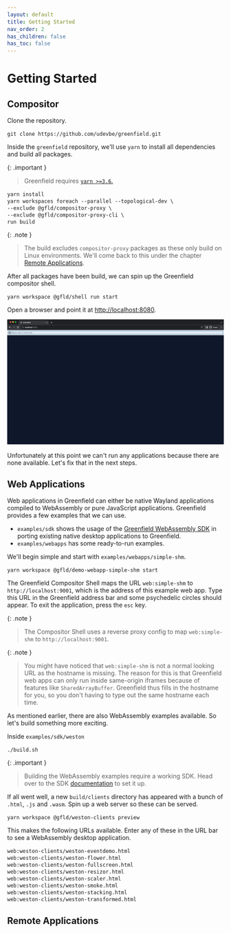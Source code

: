 ```yaml
---
layout: default
title: Getting Started
nav_order: 2
has_children: false
has_toc: false
---
```


# Getting Started

## Compositor

Clone the repository.
```shell
git clone https://github.com/udevbe/greenfield.git
```

Inside the `greenfield` repository, we'll use `yarn` to install all dependencies and build all packages.

{: .important }
>Greenfield requires [`yarn >=3.6`.](https://yarnpkg.com/getting-started/install)

```shell
yarn install
yarn workspaces foreach --parallel --topological-dev \
--exclude @gfld/compositor-proxy \
--exclude @gfld/compositor-proxy-cli \
run build
```

{: .note }
>The build excludes `compositor-proxy` packages as these only build on Linux environments.
>We'll come back to this under the chapter [Remote Applications](#remote-applications).

After all packages have been build, we can spin up the Greenfield compositor shell.
```shell
yarn workspace @gfld/shell run start
```
Open a browser and point it at [http://localhost:8080](http://localhost:8080).

![img.png](img.png)

Unfortunately at this point we can't run any applications because there are none available. Let's fix that in the next steps.

## Web Applications

Web applications in Greenfield can either be native Wayland applications compiled to WebAssembly or pure JavaScript applications.
Greenfield provides a few examples that we can use.

- `examples/sdk` shows the usage of the [Greenfield WebAssembly SDK](/greenfield/pages/sdk) in porting existing native desktop applications to Greenfield.
- `examples/webapps` has some ready-to-run examples.

We'll begin simple and start with `examples/webapps/simple-shm`.

```shell
yarn workspace @gfld/demo-webapp-simple-shm start
```

The Greenfield Compositor Shell maps the URL `web:simple-shm` to `http://localhost:9001`, which is the 
address of this example web app. Type this URL in the Greenfield address bar and some psychedelic circles should appear.
To exit the application, press the `esc` key.

{: .note }
> The Compositor Shell uses a reverse proxy config to map `web:simple-shm` to `http://localhost:9001`.

{: .note }
> You might have noticed that `web:simple-shm` is not a normal looking URL as the hostname is missing. The reason for this is that
> Greenfield web apps can only run inside same-origin iframes because of features like `SharedArrayBuffer`. Greenfield thus fills
> in the hostname for you, so you don't having to type out the same hostname each time.

As mentioned earlier, there are also WebAssembly examples available. So let's build something more exciting.

Inside `examples/sdk/weston`
```shell
./build.sh
```

{: .important }
> Building the WebAssembly examples require a working SDK. Head over to the SDK [documentation](/greenfield/pages/sdk) to set it up.

If all went well, a new `build/clients` directory has appeared with a bunch of `.html`, `.js` and `.wasm`. Spin up a web server so these can be served.

```shell
yarn workspace @gfld/weston-clients preview
```

This makes the following URLs available. Enter any of these in the URL bar to see a WebAssembly desktop application.

```shell
web:weston-clients/weston-eventdemo.html
web:weston-clients/weston-flower.html
web:weston-clients/weston-fullscreen.html
web:weston-clients/weston-resizor.html
web:weston-clients/weston-scaler.html
web:weston-clients/weston-smoke.html
web:weston-clients/weston-stacking.html
web:weston-clients/weston-transformed.html
```

## Remote Applications
